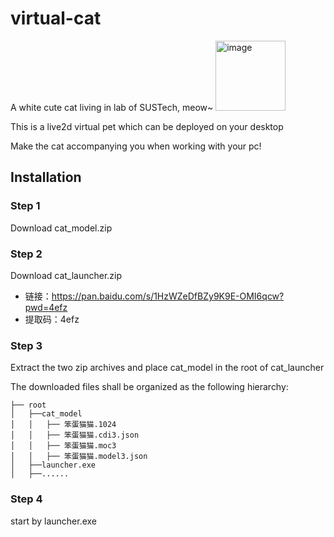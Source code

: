 # virtual-cat
A white cute cat living in lab of SUSTech, meow~
<img width="112" alt="image" src="https://github.com/MiuNul1/virtual-cat/assets/119723303/3ab339af-ca09-42e9-bafe-8fd53a3a741a">

This is a live2d virtual pet which can be deployed on your desktop

Make the cat accompanying you when working with your pc!
## Installation
### Step 1
Download cat_model.zip
### Step 2
Download cat_launcher.zip
* 链接：https://pan.baidu.com/s/1HzWZeDfBZy9K9E-OMI6qcw?pwd=4efz 
* 提取码：4efz
### Step 3
Extract the two zip archives and place cat_model in the root of cat_launcher

The downloaded files shall be organized as the following hierarchy:
~~~
├── root
│   ├──cat_model
│   │   ├── 笨蛋猫猫.1024
│   │   ├── 笨蛋猫猫.cdi3.json
│   │   ├── 笨蛋猫猫.moc3
│   │   ├── 笨蛋猫猫.model3.json
│   ├──launcher.exe
│   ├──......
~~~

### Step 4
start by launcher.exe
